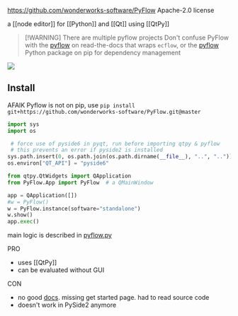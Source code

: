 https://github.com/wonderworks-software/PyFlow
Apache-2.0 license

a [[node editor]] for [[Python]] and [[Qt]] using [[QtPy]]

> [!WARNING] There are multiple pyflow projects
> Don't confuse PyFlow with the [pyflow](https://pyflow-workflow-generator.readthedocs.io/en/latest/content/introduction.html) on read-the-docs that wraps `ecflow`, 
> or the [pyflow](https://pypi.org/project/pyflow/)  Python package on pip for dependency management


![](https://raw.githubusercontent.com/wonderworks-software/PyFlow/master/PyFlow/UI/resources/PyFlow.png)
## Install

AFAIK Pyflow is not on pip, use
`pip install git+https://github.com/wonderworks-software/PyFlow.git@master`

```python
import sys
import os

 # force use of pyside6 in pyqt, run before importing qtpy & pyflow
 # this prevents an error if pyside2 is installed
sys.path.insert(0, os.path.join(os.path.dirname(__file__), "..", ".."))
os.environ["QT_API"] = "pyside6" 

from qtpy.QtWidgets import QApplication
from PyFlow.App import PyFlow  # a QMainWindow

app = QApplication([])
#w = PyFlow()
w = PyFlow.instance(software="standalone")
w.show()
app.exec()
```

main logic is described in [pyflow.py](https://github.com/wonderworks-software/PyFlow/blob/master/pyflow.py)

PRO
- uses [[QtPy]]
- can be evaluated without GUI

CON
- no good [docs](https://wonderworks-software.github.io/PyFlow/). missing get started page. had to read source code
- doesn't work in PySide2 anymore